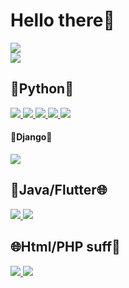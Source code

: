 <h1>Hello there🌌</h1>
<img align="center" src="https://github-readme-stats.vercel.app/api?username=Vladikasik&show_icons=true&theme=chartreuse-dark&include_all_commits=true">
<br>
<img src="https://github-readme-stats.vercel.app/api/wakatime?username=Vladikasik777&theme=chartreuse-dark">

<h2>🐉Python🐉</h2>
  
  <a href="https://github.com/Vladikasik/Telebot_stats">
  <img src="https://github-readme-stats.vercel.app/api/pin/?username=Vladikasik&repo=Telebot_stats&theme=chartreuse-dark">
  </a>
  <a href="https://github.com/Vladikasik/statistic">
  <img src="https://github-readme-stats.vercel.app/api/pin/?username=Vladikasik&repo=statistic&theme=chartreuse-dark">
  </a>
  
  <a href="https://github.com/Vladikasik/Face-recognition">
  <img src="https://github-readme-stats.vercel.app/api/pin/?username=Vladikasik&repo=Face-recognition&theme=chartreuse-dark">
  </a>
  <a href="https://github.com/Vladikasik/Server_Client">
  <img src="https://github-readme-stats.vercel.app/api/pin/?username=Vladikasik&repo=Server_Client&theme=chartreuse-dark">
  </a>
  <a href="https://github.com/Vladikasik/Bean-coin">
  <img src="https://github-readme-stats.vercel.app/api/pin/?username=Vladikasik&repo=Bean-coin&theme=chartreuse-dark">
   </a>
   
   <h4>🐲Django🐲</h4>
   <a href="https://github.com/Vladikasik/Django_learning">
  <img src="https://github-readme-stats.vercel.app/api/pin/?username=Vladikasik&repo=Django_learning&theme=chartreuse-dark">
   </a>
 
 <br>
 <h2>📱Java/Flutter🌐</h2>
  <a href="https://github.com/Vladikasik/Trip">
  <img src="https://github-readme-stats.vercel.app/api/pin/?username=Vladikasik&repo=Trip&theme=chartreuse-dark">
   </a>
  <a href="https://github.com/Vladikasik/PetPtoj">
  <img src="https://github-readme-stats.vercel.app/api/pin/?username=Vladikasik&repo=PetPtoj&theme=chartreuse-dark" >
   </a>
 <h2>🌐Html/PHP suff📝</h2>
    <a href="https://github.com/Vladikasik/Radio-1535">
    <img src="https://github-readme-stats.vercel.app/api/pin/?username=Vladikasik&repo=Radio-1535&theme=chartreuse-dark">
     </a>
     <a href="https://github.com/Vladikasik/ainshtein-blog">
    <img src="https://github-readme-stats.vercel.app/api/pin/?username=Vladikasik&repo=ainshtein-blog&theme=chartreuse-dark">
     </a>
